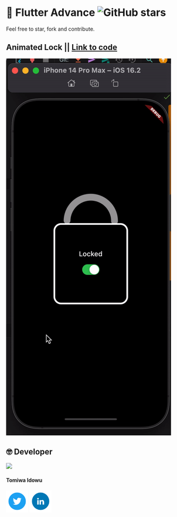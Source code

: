 # 🔐 Flutter Advance ![GitHub stars](https://img.shields.io/github/stars/cscoderr/flutter_advance?style=social)

Feel free to star, fork and contribute.

## Animated Lock || [Link to code](https://github.com/cscoderr/flutter_advance/blob/main/lib/animated_lock.dart)
![Grid Magnification](gifs/animated_lock.gif)


## 🤓 Developer

[<img src="https://avatars.githubusercontent.com/u/51103897?s=400&u=7284a9cfd601ac29d100fb8c88215ca454eb334c&v=4" width="180" />](https://cscoder.tech)
#### **Tomiwa Idowu**
<p>
<a href="https://twitter.com/cscoder_"><img src="https://github.com/aritraroy/social-icons/blob/master/twitter-icon.png?raw=true" width="60"></a>
<a href="https://linkedin.com/in/tomiwa-idowu/"><img src="https://github.com/aritraroy/social-icons/blob/master/linkedin-icon.png?raw=true" width="60"></a>
</p>
